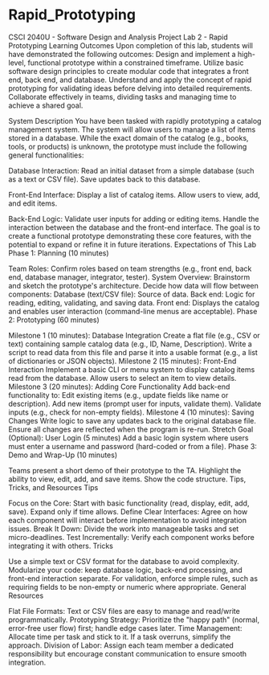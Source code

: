 # Rapid_Prototyping
CSCI 2040U - Software Design and Analysis
Project Lab 2 - Rapid Prototyping
Learning Outcomes
Upon completion of this lab, students will have demonstrated the following outcomes:
Design and implement a high-level, functional prototype within a constrained timeframe.
Utilize basic software design principles to create modular code that integrates a front end, back end, and database.
Understand and apply the concept of rapid prototyping for validating ideas before delving into detailed requirements.
Collaborate effectively in teams, dividing tasks and managing time to achieve a shared goal.

System Description
You have been tasked with rapidly prototyping a catalog management system. The system will allow users to manage a list of items stored in a database. While the exact domain of the catalog (e.g., books, tools, or products) is unknown, the prototype must include the following general functionalities:

Database Interaction:
Read an initial dataset from a simple database (such as a text or CSV file).
Save updates back to this database.

Front-End Interface:
Display a list of catalog items.
Allow users to view, add, and edit items.

Back-End Logic:
Validate user inputs for adding or editing items.
Handle the interaction between the database and the front-end interface.
The goal is to create a functional prototype demonstrating these core features, with the potential to expand or refine it in future iterations.
Expectations of This Lab
Phase 1: Planning (10 minutes)

Team Roles:
Confirm roles based on team strengths (e.g., front end, back end, database manager, integrator, tester).
System Overview:
Brainstorm and sketch the prototype's architecture. Decide how data will flow between components:
Database (text/CSV file): Source of data.
Back end: Logic for reading, editing, validating, and saving data.
Front end: Displays the catalog and enables user interaction (command-line menus are acceptable).
Phase 2: Prototyping (60 minutes)

Milestone 1 (10 minutes): Database Integration
Create a flat file (e.g., CSV or text) containing sample catalog data (e.g., ID, Name, Description).
Write a script to read data from this file and parse it into a usable format (e.g., a list of dictionaries or JSON objects).
Milestone 2 (15 minutes): Front-End Interaction
Implement a basic CLI or menu system to display catalog items read from the database.
Allow users to select an item to view details.
Milestone 3 (20 minutes): Adding Core Functionality
Add back-end functionality to:
Edit existing items (e.g., update fields like name or description).
Add new items (prompt user for inputs, validate them).
Validate inputs (e.g., check for non-empty fields).
Milestone 4 (10 minutes): Saving Changes
Write logic to save any updates back to the original database file. Ensure all changes are reflected when the program is re-run.
Stretch Goal (Optional): User Login (5 minutes)
Add a basic login system where users must enter a username and password (hard-coded or from a file).
Phase 3: Demo and Wrap-Up (10 minutes)

Teams present a short demo of their prototype to the TA.
Highlight the ability to view, edit, add, and save items.
Show the code structure.
Tips, Tricks, and Resources
Tips

Focus on the Core: Start with basic functionality (read, display, edit, add, save). Expand only if time allows.
Define Clear Interfaces: Agree on how each component will interact before implementation to avoid integration issues.
Break It Down: Divide the work into manageable tasks and set micro-deadlines.
Test Incrementally: Verify each component works before integrating it with others.
Tricks

Use a simple text or CSV format for the database to avoid complexity.
Modularize your code: keep database logic, back-end processing, and front-end interaction separate.
For validation, enforce simple rules, such as requiring fields to be non-empty or numeric where appropriate.
General Resources

Flat File Formats: Text or CSV files are easy to manage and read/write programmatically.
Prototyping Strategy: Prioritize the "happy path" (normal, error-free user flow) first; handle edge cases later.
Time Management: Allocate time per task and stick to it. If a task overruns, simplify the approach.
Division of Labor: Assign each team member a dedicated responsibility but encourage constant communication to ensure smooth integration.

